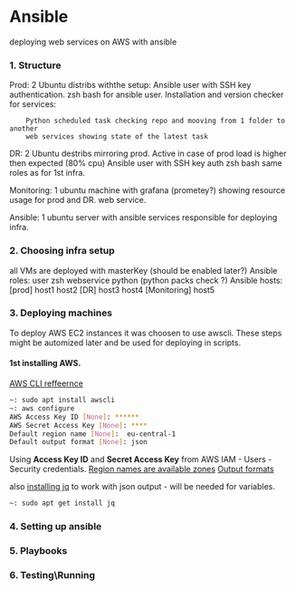 # Ansible

deploying web services on AWS  with ansible


### 1. Structure

Prod:
2 Ubuntu distribs withthe setup:
    Ansible user with SSH key authentication.
    zsh bash for ansible user.
    Installation and version checker for services:

        Python scheduled task checking repo and mooving from 1 folder to another
        web services showing state of the latest task
DR:
2 Ubuntu destribs mirroring prod. Active in case of prod load is higher then expected (80% cpu)
    Ansible user with SSH key auth
    zsh bash
    same roles as for 1st infra.

Monitoring:
1 ubuntu machine with grafana (prometey?) showing resource usage for prod and DR. web service.

Ansible:
1 ubuntu server with ansible services responsible for deploying infra.

### 2. Choosing infra setup

all VMs are deployed with masterKey (should be enabled later?)
Ansible roles:
    user
    zsh
    webservice
    python    (python packs check ?)
Ansible hosts:
[prod]
    host1
    host2
[DR]
    host3
    host4
[Monitoring]
    host5
    
### 3. Deploying machines

To deploy AWS EC2 instances it was choosen to use awscli.
These steps might be automized later and be used for deploying in scripts.
#### 1st installing AWS.
[AWS CLI reffeernce](https://docs.aws.amazon.com/cli/latest/reference/ec2/index.html)
```bash
~: sudo apt install awscli
~: aws configure
AWS Access Key ID [None]: ******
AWS Secret Access Key [None]: ****
Default region name [None]:  eu-central-1
Default output format [None]: json
```
Using **Access Key ID** and **Secret Access Key** from AWS IAM - Users - Security credentials.
[Region names are available zones](https://docs.aws.amazon.com/AmazonRDS/latest/UserGuide/Concepts.RegionsAndAvailabilityZones.html)
[Output formats](https://docs.aws.amazon.com/cli/latest/userguide/cli-usage-output-format.html)

also [installing jq](https://stedolan.github.io/jq/) to work with json output - will be needed for variables. 
```bash 
~: sudo apt get install jq
```


### 4. Setting up ansible

### 5. Playbooks

### 6. Testing\Running
